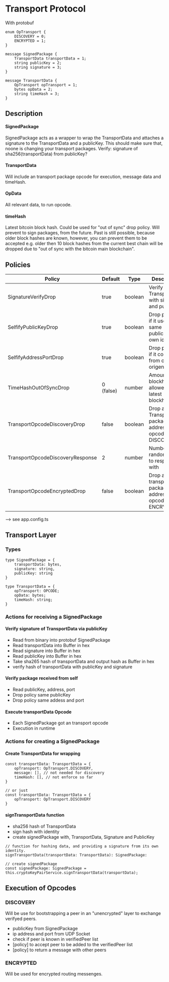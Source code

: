 # Transport Protocol

With protobuf

```
enum OpTransport {
    DISCOVERY = 0;
    ENCRYPTED = 1;
}

message SignedPackage {
    TransportData transportData = 1;
    string publicKey = 2;
    string signature = 3;
}

message TransportData {
    OpTransport opTransport = 1;
    bytes opData = 2;
    string timeHash = 3;
}
```

## Description

#### SignedPackage

SignedPackage acts as a wrapper to wrap the TransportData and attaches a signature to the TransportData and a publicKey. This should make sure that, noone is changing your transport packages. Verify: signature of sha256(transportData) from publicKey?

#### TransportData

Will include an transport package opcode for execution, message data and timeHash.

#### OpData

All relevant data, to run opcode.

#### timeHash

Latest bitcoin block hash. Could be used for "out of sync" drop policy.
Will prevent to sign packages, from the future. Past is still possible, because older block hashes are known, however, you can prevent them to be accepted e.g. older then 10 block hashes from the current best chain will be dropped due to "out of sync with the bitcoin main blockchain".

## Policies

| Policy                           | Default   | Type    | Description                                                |
| -------------------------------- | --------- | ------- | ---------------------------------------------------------- |
| SignatureVerifyDrop              | true      | boolean | Verify TransportData with signature and publicKey          |
| SelfifyPublicKeyDrop             | true      | boolean | Drop package if it uses the same publicKey as own identity |
| SelfifyAddressPortDrop           | true      | boolean | Drop package if it comes from own origen                   |
| TimeHashOutOfSyncDrop            | 0 (false) | number  | Amount of blockhashes allowed after latest blockhash       |
| TransportOpcodeDiscoveryDrop     | false     | boolean | Drop all Transport packages addressing opcode DISCOVERY    |
| TransportOpcodeDiscoveryResponse | 2         | number  | Number of random peers to response with                    |
| TransportOpcodeEncryptedDrop     | false     | boolean | Drop all transport packages addressing opcode ENCRYPTED    |

--> see app.config.ts

## Transport Layer

### Types

```
type SignedPackage = {
	transportData: bytes,
	signature: string,
	publicKey: string
}

type TransportData = {
	opTransport: OPCODE;
	opData: bytes;
	timeHash: string;
}
```

### Actions for receiving a SignedPackage

#### Verify signature of TransportData via publicKey

-   Read from binary into protobuf SignedPackage
-   Read transportData into Buffer in hex
-   Read signature into Buffer in hex
-   Read publicKey into Buffer in hex
-   Take sha265 hash of transportData and output hash as Buffer in hex
-   verify hash of transportData with publicKey and signature

#### Verify package received from self

-   Read publicKey, address, port
-   Drop policy same publicKey
-   Drop policy same addess and port

#### Execute transportData Opcode

-   Each SignedPackage got an transport opcode
-   Execution in runtime

### Actions for creating a SignedPackage

#### Create TransportData for wrapping

```
const transportData: TransportData = {
	opTransport: OpTransport.DISCOVERY,
	message: [], // not needed for discovery
	timeHash: [], // not enforce so far
}

// or just
const transportData: TransportData = {
	opTransport: OpTransport.DISCOVERY
}
```

#### signTransportData function

-   sha256 hash of TransportData
-   sign hash with identity
-   create signedPackage with, TransportData, Signature and PublicKey

```
// function for hashing data, and providing a signature from its own identity.
signTransportData(transportData: TransportData): SignedPackage:

// create signedPackage
const signedPackage: SignedPackage = this.cryptoKeyPairService.signTransportData(transportData);
```

## Execution of Opcodes

### DISCOVERY

Will be use for bootstrapping a peer in an "unencrypted" layer to exchange verifyed peers.

-   publicKey from SignedPackage
-   ip address and port from UDP Socket
-   check if peer is known in verifiedPeer list
-   [policy] to accept peer to be added to the verifiedPeer list
-   [policy] to return a message with other peers

### ENCRYPTED

Will be used for encrypted routing messenges.
